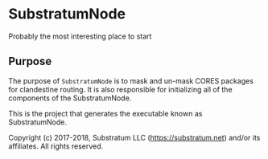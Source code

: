 # SubstratumNode
Probably the most interesting place to start

## Purpose
The purpose of `SubstratumNode` is to mask and un-mask CORES packages for clandestine routing.
It is also responsible for initializing all of the components of the SubstratumNode.

This is the project that generates the executable known as SubstratumNode.


Copyright (c) 2017-2018, Substratum LLC (https://substratum.net) and/or its affiliates. All rights reserved.
